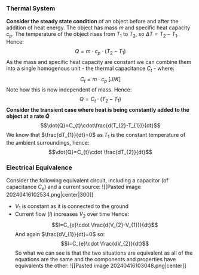 ### Thermal System
**Consider the steady state condition** of an object before and after the addition of heat energy. The object has mass $m$ and specific heat capacity $c_{p}$. The temperature of the object rises from $T_{1}$ to $T_{2}$, so $\Delta T=T_{2}-T_{1}$. Hence:
$$Q=m\cdot c_{p}\cdot(T_{2}-T_{1})$$
As the mass and specific heat capacity are constant we can combine them into a single homogenous unit - the thermal capacitance $C_{t}$ - where:
$$C_{t}=m\cdot c_{p}~[J/K]$$
Note how this is now independent of mass.
Hence:
$$Q=C_{t}\cdot (T_{2}-T_{1})$$
**Consider the transient case where heat is being constantly added to the object at a rate $\dot{Q}$**
$$\dot{Q}=C_{t}\cdot\frac{d(T_{2}-T_{1})}{dt}$$
We know that $\frac{dT_{1}}{dt}=0$ as $T_{1}$ is the constant temperature of the ambient surroundings, hence:
$$\dot{Q}=C_{t}\cdot \frac{dT_{2}}{dt}$$
### Electrical Equivalence
Consider the following equivalent circuit, including a capacitor (of capacitance $C_{e}$) and a current source:
![[Pasted image 20240416102534.png|center|300]]
- $V_{1}$ is constant as it is connected to the ground
- Current flow ($I$) increases $V_{2}$ over time
Hence:
$$I=C_{e}\cdot \frac{d(V_{2}-V_{1})}{dt}$$
And again $\frac{dV_{1}}{dt}=0$ so:
$$I=C_{e}\cdot \frac{dV_{2}}{dt}$$
So what we can see is that the two situations are equivalent as all of the equations are the same and the components and properties have equivalents the other:
![[Pasted image 20240416103048.png|center]]
